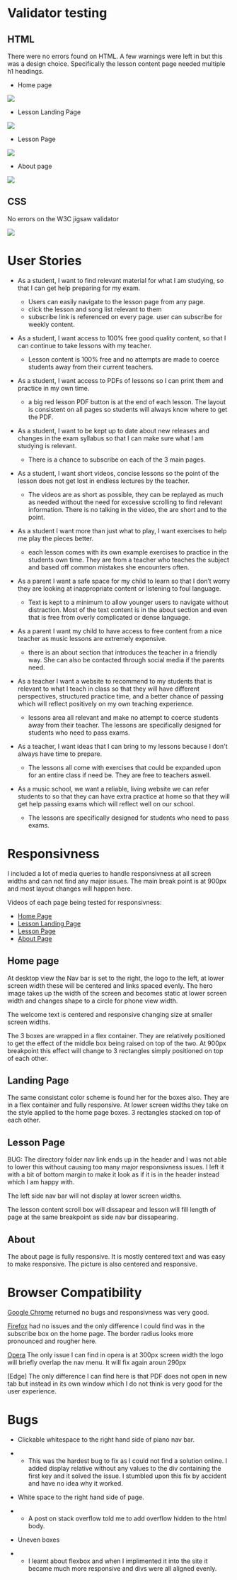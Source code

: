 # Validator testing 

## HTML 

There were no errors found on HTML. A few warnings were left in but this was a design choice. Specifically the lesson content page needed multiple h1 headings.

- Home page

<img src="assets/testing/test-index.png">

- Lesson Landing Page

<img src="assets/testing/test-landing.png">

- Lesson Page

<img src="assets/testing/test-lesson.png">

- About page

<img src="assets/testing/test-about.png">

## CSS

No errors on the W3C jigsaw validator

<img src="assets/testing/css-validator.png">

# User Stories

- As a student, I want to find relevant material for what I am studying, so that I can get help
preparing for my exam.  

  - Users can easily navigate to the lesson page from any page. 
  - click the lesson and song list relevant to them
  - subscribe link is referenced on every page. user can subscribe for weekly content.

- As a student, I want access to 100% free good quality content, so that I can continue to take
lessons with my teacher.

  - Lesson content is 100% free and no attempts are made to coerce students away from their current teachers.

- As a student, I want access to PDFs of lessons so I can print them and practice in my own time.

  - a big red lesson PDF button is at the end of each lesson. The layout is consistent on all pages so students will always know where to get the PDF. 

- As a student, I want to be kept up to date about new releases and changes in the exam syllabus
so that I can make sure what I am studying is relevant.

  - There is a chance to subscribe on each of the 3 main pages. 

- As a student, I want short videos, concise lessons so the point of the lesson does not get lost in
endless lectures by the teacher.

  - The videos are as short as possible, they can be replayed as much as needed without the need for excessive scrolling to find relevant information. There is no talking in the video, the are short and to the point.

- As a student I want more than just what to play, I want exercises to help me play the pieces
better.

  - each lesson comes with its own example exercises to practice in the students own time. They are from a teacher who teaches the subject and based off common mistakes she encounters often.

- As a parent I want a safe space for my child to learn so that I don’t worry they are looking at
inappropriate content or listening to foul language.

  - Text is kept to a minimum to allow younger users to navigate without distraction. Most of the text content is in the about section and even that is free from overly complicated or dense language. 

- As a parent I want my child to have access to free content from a nice teacher as music lessons
are extremely expensive.

  - there is an about section that introduces the teacher in a friendly way. She can also be contacted through social media if the parents need. 

- As a teacher I want a website to recommend to my students that is relevant to what I teach in
class so that they will have different perspectives, structured practice time, and a better chance
of passing which will reflect positively on my own teaching experience.
  
  - lessons area all relevant and make no attempt to coerce students away from their teacher. The lessons are specifically designed for students who need to pass exams.

- As a teacher, I want ideas that I can bring to my lessons because I don't always have time to
prepare.

  - The lessons all come with exercises that could be expanded upon for an entire class if need be. They are free to teachers aswell.

- As a music school, we want a reliable, living website we can refer students to so that they can
have extra practice at home so that they will get help passing exams which will reflect well on
our school.

  - The lessons are specifically designed for students who need to pass exams.

# Responsivness
I included a lot of media queries to handle responsivness at all screen widths and can not find any major issues. The main break point is at 900px and most layout changes will happen here.

Videos of each page being tested for responsivness:
- [Home Page](https://youtu.be/_Oz8P8lBNGQ)
- [Lesson Landing Page](https://youtu.be/k1Jt58bt__k)
- [Lesson Page](https://youtu.be/kexqcdu05E8)
- [About Page](https://youtu.be/ROMKPScvxoU)
## Home page
At desktop view the Nav bar is set to the right, the logo to the left, at lower screen width these will be centered and links spaced evenly. The hero image takes up the width of the screen and becomes static at lower screen width and changes shape to a circle for phone view width. 

The welcome text is centered and responsive changing size at smaller screen widths. 

The 3 boxes are wrapped in a flex container. They are relatively positioned to get the effect of the middle box being raised on top of the two. At 900px breakpoint this effect will change to 3 rectangles simply positioned on top of each other. 

## Landing Page

The same consistant color scheme is found her for the boxes also. They are in a flex container and fully responsive. At lower screen widths they take on the style applied to the home page boxes. 3 rectangles stacked on top of each other. 

## Lesson Page

BUG: The directory folder nav link ends up in the header and I was not able to lower this without causing too many major responsivness issues. I left it with a bit of bottom margin to make it look as if it is in the header instead which I am happy with. 

The left side nav bar will not display at lower screen widths. 

The lesson content scroll box will dissapear and lesson will fill length of page at the same breakpoint as side nav bar dissapearing. 

## About 

The about page is fully responsive. It is mostly centered text and was easy to make responsive. The picture is also centered and responsive. 

# Browser Compatibility

[Google Chrome](https://www.google.com/chrome/?brand=FHFK&gclid=CjwKCAjw092IBhAwEiwAxR1lRnrDJkW2rc2m-_DsqG2ISAAChH0tbKgopfm-3BMuide3ikPssZgvWhoCsVUQAvD_BwE&gclsrc=aw.ds)
returned no bugs and responsivness was very good. 

[Firefox](https://www.mozilla.org/en-US/firefox/) had no issues and the only difference I could find was in the subscribe box on the home page. The border radius looks more pronounced and rougher here. 

[Opera](www.opera.com) The only issue I can find in opera is at 300px screen width the logo will briefly overlap the nav menu. It will fix again aroun 290px

[Edge] The only difference I can find here is that PDF does not open in new tab but instead in its own window which I do not think is very good for the user experience.

# Bugs 

- Clickable whitespace to the right hand side of piano nav bar.
- - This was the hardest bug to fix as I could not find a solution online. I added display relative without any values to the div containing the first key and it solved the issue. I stumbled upon this fix by accident and have no idea why it worked. 

- White space to the right hand side of page. 
- - A post on stack overflow told me to add overflow hidden to the html body. 

- Uneven boxes 
- - I learnt about flexbox and when I implimented it into the site it became much more responsive and divs were all aligned evenly. 




